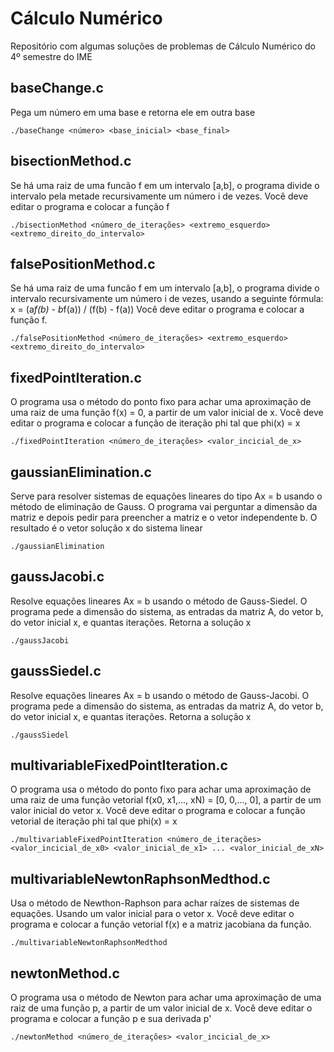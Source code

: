 # Cálculo Numérico

Repositório com algumas soluções de problemas de Cálculo Numérico do 4º semestre do IME

## baseChange.c
Pega um número em uma base e retorna ele em outra base
```
./baseChange <número> <base_inicial> <base_final>
```

## bisectionMethod.c
Se há uma raiz de uma funcão f em um intervalo [a,b], o programa divide o intervalo pela metade recursivamente um número i de vezes. Você deve editar o programa e colocar a função f
```
./bisectionMethod <número_de_iterações> <extremo_esquerdo> <extremo_direito_do_intervalo>
```

## falsePositionMethod.c
Se há uma raiz de uma funcão f em um intervalo [a,b], o programa divide o intervalo recursivamente um número i de vezes, usando a seguinte fórmula:
x = (a*f(b) - b*f(a)) / (f(b) - f(a))
Você deve editar o programa e colocar a função f.
```
./falsePositionMethod <número_de_iterações> <extremo_esquerdo> <extremo_direito_do_intervalo>

```
## fixedPointIteration.c
O programa usa o método do ponto fixo para achar uma aproximação de uma raiz de uma função f(x) = 0, a partir de um valor inicial de x. Você deve editar o programa e colocar a função de iteração phi tal que phi(x) = x
```
./fixedPointIteration <número_de_iterações> <valor_incicial_de_x>
```

## gaussianElimination.c
Serve para resolver sistemas de equações lineares do tipo Ax = b usando o método de eliminação de Gauss. O programa vai perguntar a dimensão da matriz e depois pedir para preencher a matriz e o vetor independente b. O resultado é o vetor solução x do sistema linear
```
./gaussianElimination
```

## gaussJacobi.c
Resolve equações lineares Ax = b usando o método de Gauss-Siedel. O programa pede a dimensão do sistema, as entradas da matriz A, do vetor b, do vetor inicial x, e quantas iterações. Retorna a solução x
```
./gaussJacobi
```

## gaussSiedel.c
Resolve equações lineares Ax = b usando o método de Gauss-Jacobi. O programa pede a dimensão do sistema, as entradas da matriz A, do vetor b, do vetor inicial x, e quantas iterações. Retorna a solução x
```
./gaussSiedel
```

## multivariableFixedPointIteration.c
O programa usa o método do ponto fixo para achar uma aproximação de uma raiz de uma função vetorial f(x0, x1,..., xN) = [0, 0,..., 0], a partir de um valor inicial do vetor x. Você deve editar o programa e colocar a função vetorial de iteração phi tal que phi(x) = x
```
./multivariableFixedPointIteration <número_de_iterações> <valor_incicial_de_x0> <valor_inicial_de_x1> ... <valor_inicial_de_xN>
```

## multivariableNewtonRaphsonMedthod.c
Usa o método de Newthon-Raphson para achar raízes de sistemas de equações. Usando um valor inicial para o vetor x. Você deve editar o programa e colocar a função vetorial f(x) e a matriz jacobiana da função.
```
./multivariableNewtonRaphsonMedthod
```

## newtonMethod.c
O programa usa o método de Newton para achar uma aproximação de uma raiz de uma função p, a partir de um valor inicial de x. Você deve editar o programa e colocar a função p e sua derivada p'
```
./newtonMethod <número_de_iterações> <valor_incicial_de_x>
```
